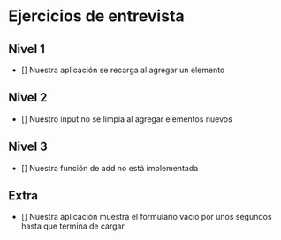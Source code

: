 # Ejercicios de entrevista

## Nivel 1
- [] Nuestra aplicación se recarga al agregar un elemento

## Nivel 2
- [] Nuestro input no se limpia al agregar elementos nuevos

## Nivel 3
- [] Nuestra función de add no está implementada

## Extra
- [] Nuestra aplicación muestra el formulario vacío por unos segundos hasta que termina de cargar
